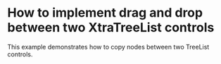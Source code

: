 # How to implement drag and drop between two XtraTreeList controls


<p>This example demonstrates how to copy nodes between two TreeList controls.</p>

<br/>


